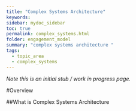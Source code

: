 ```yaml
---
title: "Complex Systems Architecture"
keywords: 
sidebar: mydoc_sidebar
toc: true
permalink: complex_systems.html
folder: engagement_model
summary: "complex systems architecture "
tags: 
  - topic_area
  - complex_systems
---
```


*Note this is an initial stub / work in progress page.*

#Overview 

##What is Complex Systems Architecture 


